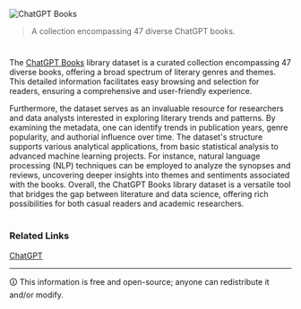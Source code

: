![ChatGPT Books](https://github.com/sourceduty/ChatGPT_Books/assets/123030236/b96b1fcc-0ef7-4152-9603-d884904d7e51)

> A collection encompassing 47 diverse ChatGPT books.

#

The [ChatGPT Books](https://www.kaggle.com/datasets/sourceduty/chatgpt-books) library dataset is a curated collection encompassing 47 diverse books, offering a broad spectrum of literary genres and themes. This detailed information facilitates easy browsing and selection for readers, ensuring a comprehensive and user-friendly experience. 

Furthermore, the dataset serves as an invaluable resource for researchers and data analysts interested in exploring literary trends and patterns. By examining the metadata, one can identify trends in publication years, genre popularity, and authorial influence over time. The dataset's structure supports various analytical applications, from basic statistical analysis to advanced machine learning projects. For instance, natural language processing (NLP) techniques can be employed to analyze the synopses and reviews, uncovering deeper insights into themes and sentiments associated with the books. Overall, the ChatGPT Books library dataset is a versatile tool that bridges the gap between literature and data science, offering rich possibilities for both casual readers and academic researchers.

#
### Related Links

[ChatGPT](https://github.com/sourceduty/ChatGPT)

***
🛈 This information is free and open-source; anyone can redistribute it and/or modify.
